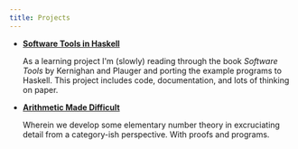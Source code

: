 ```yaml
---
title: Projects
---
```


* [**Software Tools in Haskell**](/pages/sth/index.html)

    As a learning project I'm (slowly) reading through the book *Software Tools* by Kernighan and Plauger and porting the example programs to Haskell. This project includes code, documentation, and lots of thinking on paper.

* [**Arithmetic Made Difficult**](/pages/amd/index.html)

    Wherein we develop some elementary number theory in excruciating detail from a category-ish perspective. With proofs and programs.
